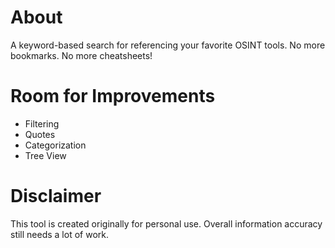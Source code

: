 # About
A keyword-based search for referencing your favorite OSINT tools. No more bookmarks. No more cheatsheets!

# Room for Improvements
* Filtering
* Quotes
* Categorization
* Tree View

# Disclaimer
This tool is created originally for personal use. Overall information accuracy still needs a lot of work.
